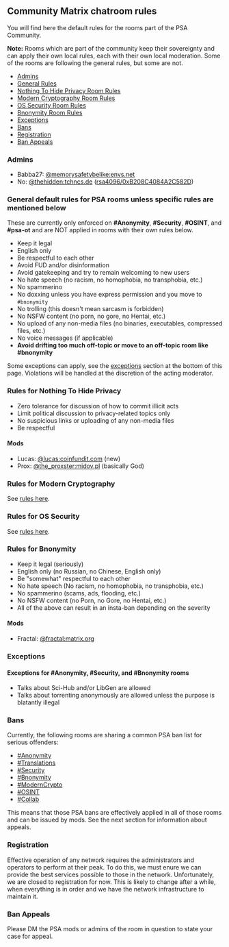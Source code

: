 ## Community Matrix chatroom rules

You will find here the default rules for the rooms part of the PSA Community.

**Note:** Rooms which are part of the community keep their sovereignty and can apply their own local rules, each with their own local moderation. Some of the rooms are following the general rules, but some are not.

- [Admins](#admins)
- [General Rules](#general)
- [Nothing To Hide Privacy Room Rules](#nth)
- [Modern Cryptography Room Rules](#moderncrypto)
- [OS Security Room Rules](#ossecurity)
- [Bnonymity Room Rules](#bnonymity)
- [Exceptions](#exceptions)
- [Bans](#bans)
- [Registration](#register)
- [Ban Appeals](#appeals)

### Admins<a name="admins"></a>
- Babba27: [@memorysafetybelike:envs.net](https://matrix.to/#/@memorysafetybelike:envs.net)
- No: [@thehidden:tchncs.de](https://matrix.to/#/@thehidden:tchncs.de) ([rsa4096/0xB208C4084A2C582D](https://keys.openpgp.org/vks/v1/by-fingerprint/D7939998F78BADB518C1B600B208C4084A2C582D))

### General default rules for PSA rooms **unless specific rules are mentioned below**<a name="general"></a>
These are currently only enforced on **#Anonymity**, **#Security**, **#OSINT**, and **#psa-ot** and are NOT applied in rooms with their own rules below.

- Keep it legal
- English only
- Be respectful to each other
- Avoid FUD and/or disinformation
- Avoid gatekeeping and try to remain welcoming to new users
- No hate speech (no racism, no homophobia, no transphobia, etc.)
- No spammerino
- No doxxing unless you have express permission and you move to ```#bnonymity```
- No trolling (this doesn't mean sarcasm is forbidden)
- No NSFW content (no porn, no gore, no Hentai, etc.)
- No upload of any non-media files (no binaries, executables, compressed files, etc.)
- No voice messages (if applicable)
- **Avoid drifting too much off-topic or move to an off-topic room like #bnonymity**

Some exceptions can apply, see the [exceptions](#exceptions) section at the bottom of this page. Violations will be handled at the discretion of the acting moderator.

### Rules for Nothing To Hide Privacy<a name="nth"></a>
- Zero tolerance for discussion of how to commit illicit acts
- Limit political discussion to privacy-related topics only
- No suspicious links or uploading of any non-media files
- Be respectful

#### Mods
- Lucas: [@lucas:coinfundit.com](https://matrix.to/#/@lucas:coinfundit.com) (new)
- Prox: [@the_proxster:midov.pl](https://matrix.to/#/@the_proxster:midov.pl) (basically God)

### Rules for Modern Cryptography<a name="moderncrypto"></a>
See [rules here](moderncrypto-rules.html).

### Rules for OS Security<a name="ossecurity"></a>
See [rules here](https://artemislena.eu/coc.html).

### Rules for Bnonymity<a name="bnonymity"></a>
- Keep it legal (seriously)
- English only (no Russian, no Chinese, English only)
- Be "somewhat" respectful to each other
- No hate speech (No racism, no homophobia, no transphobia, etc.)
- No spammerino (scams, ads, flooding, etc.)
- No NSFW content (no Porn, no Gore, no Hentai, etc.)
- All of the above can result in an insta-ban depending on the severity

#### Mods
- Fractal: [@fractal:matrix.org](https://matrix.to/#/@fractal:matrix.org)

### Exceptions<a name="exceptions"></a>

#### Exceptions for #Anonymity, #Security, and #Bnonymity rooms
- Talks about Sci-Hub and/or LibGen are allowed
- Talks about torrenting anonymously are allowed unless the purpose is blatantly illegal

### Bans<a name="bans"></a>
Currently, the following rooms are sharing a common PSA ban list for serious offenders:
- [#Anonymity](https://matrix.to/#/#anonymity:matrix.anonymousplanet.org)
- [#Translations](https://matrix.to/#/#thgtoa-translation:matrix.anonymousplanet.org)
- [#Security](https://matrix.to/#/#security:matrix.anonymousplanet.org)
- [#Bnonymity](https://matrix.to/#/#bnonymity:matrix.anonymousplanet.org)
- [#ModernCrypto](https://matrix.to/#/#moderncrypto:matrix.anonymousplanet.org)
- [#OSINT](https://matrix.to/#/#OSINT:matrix.anonymousplanet.org)
- [#Collab](https://matrix.to/#/#thgtoa-collab:matrix.anonymousplanet.org)

This means that those PSA bans are effectively applied in all of those rooms and can be issued by mods. See the next section for information about appeals.

### Registration<a name="register"></a>

Effective operation of any network requires the administrators and operators to perform at their peak. To do this, we must enure we can provide the best services possible to those in the network. Unfortunately, we are closed to registration for now. This is likely to change after a while, when everything is in order and we have the network infrastructure to maintain it. 

### Ban Appeals<a name="appeals"></a>
Please DM the PSA mods or admins of the room in question to state your case for appeal.